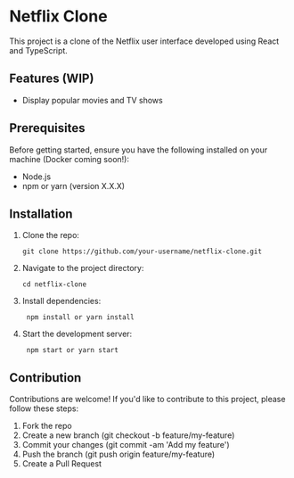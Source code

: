 # Netflix Clone

This project is a clone of the Netflix user interface developed using React and TypeScript.

## Features (WIP)

- Display popular movies and TV shows

## Prerequisites

Before getting started, ensure you have the following installed on your machine (Docker coming soon!):

- Node.js
- npm or yarn (version X.X.X)

## Installation

1. Clone the repo:

   ```shell
   git clone https://github.com/your-username/netflix-clone.git
   ```
2. Navigate to the project directory:
    
   ```shell
   cd netflix-clone
   ```
3. Install dependencies:
    
   ```shell
    npm install or yarn install
    ```
4. Start the development server:
    
   ```shell
    npm start or yarn start
    ```

## Contribution
Contributions are welcome! If you'd like to contribute to this project, please follow these steps:

1. Fork the repo
2. Create a new branch (git checkout -b feature/my-feature)
3. Commit your changes (git commit -am 'Add my feature')
4. Push the branch (git push origin feature/my-feature)
5. Create a Pull Request